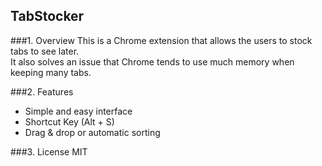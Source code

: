 TabStocker
----------
###1. Overview
This is a Chrome extension that allows the users to stock tabs to see later.  
It also solves an issue that Chrome tends to use much memory when keeping many tabs.

###2. Features
- Simple and easy interface
- Shortcut Key (Alt + S)
- Drag & drop or automatic sorting

###3. License
MIT
